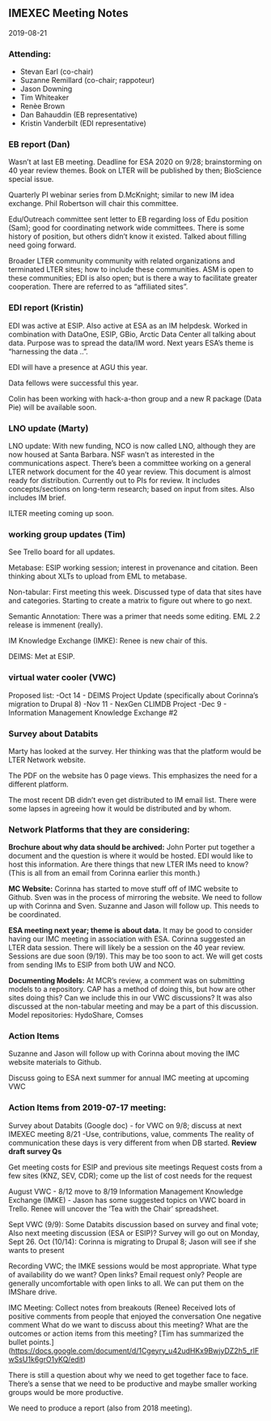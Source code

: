 ## IMEXEC Meeting Notes 
2019-08-21

### Attending: 

- Stevan Earl (co-chair)
- Suzanne Remillard (co-chair; rappoteur)
- Jason Downing
- Tim Whiteaker
- Renèe Brown
- Dan Bahauddin (EB representative)
- Kristin Vanderbilt (EDI representative)

### EB report (Dan)

Wasn’t at last EB meeting. Deadline for ESA 2020 on 9/28; brainstorming on 40 year review themes. Book on LTER will be published by then; BioScience special issue.

Quarterly PI webinar series from D.McKnight; similar to new IM idea exchange. Phil Robertson will chair this committee.

Edu/Outreach committee sent letter to EB regarding loss of Edu position (Sam); good for coordinating network wide committees. There is some history of position, but others didn’t know it existed. Talked about filling need going forward.

Broader LTER community community with related organizations and terminated LTER sites; how to include these communities. ASM is open to these communities; EDI is also open; but is there a way to facilitate greater cooperation. There are referred to as “affiliated sites”. 

### EDI report (Kristin)
EDI was active at ESIP. Also active at ESA as an IM helpdesk. Worked in combination with DataOne, ESIP, GBio, Arctic Data Center all talking about data. Purpose was to spread the data/IM word. Next years ESA’s theme is “harnessing the data ..”.

EDI will have a presence at AGU this year.

Data fellows were successful this year.

Colin has been working with hack-a-thon group and a new R package (Data Pie) will be available soon.

### LNO update (Marty)

LNO update: With new funding, NCO is now called LNO, although they are now housed at Santa Barbara. NSF wasn’t as interested in the communications aspect. 
There’s been a committee working on a general LTER network document for the 40 year review. This document is almost ready for distribution. Currently out to PIs for review. It includes concepts/sections on long-term research; based on input from sites. Also includes IM brief.

ILTER meeting coming up soon. 

### working group updates (Tim)

See Trello board for all updates. 

Metabase: ESIP working session; interest in provenance and citation. Been thinking about XLTs to upload from EML to metabase.

Non-tabular: First meeting this week. Discussed type of data that sites have and categories. Starting to create a matrix to figure out where to go next.

Semantic Annotation: There was a primer that needs some editing. EML 2.2 release is immenent (really).

IM Knowledge Exchange (IMKE): Renee is new chair of this.

DEIMS: Met at ESIP.


### virtual water cooler (VWC)

Proposed list:
-Oct 14 - DEIMS Project Update (specifically about Corinna’s migration to Drupal 8)
-Nov 11 - NexGen CLIMDB Project
-Dec 9 - Information Management Knowledge Exchange #2

### Survey about Databits

Marty has looked at the survey. Her thinking was that the platform would be LTER Network website.

The PDF on the website has 0 page views. This emphasizes the need for a different platform.

The most recent DB didn’t even get distributed to IM email list. There were some lapses in agreeing how it would be distributed and by whom.

### Network Platforms that they are considering:

**Brochure about why data should be archived:** John Porter put together a document and the question is where it would be hosted. EDI would like to host this information. Are there things that new LTER IMs need to know? (This is all from an email from Corinna earlier this month.)

**MC Website:** Corinna has started to move stuff off of IMC website to Github. Sven was in the process of mirroring the website. We need to follow up with Corinna and Sven. Suzanne and Jason will follow up. This needs to be coordinated.

**ESA meeting next year; theme is about data.** It may be good to consider having our IMC meeting in association with ESA. Corinna suggested an LTER data session. There will likely be a session on the 40 year review. Sessions are due soon (9/19). This may be too soon to act. We will get costs from sending IMs to ESIP from both UW and NCO.

**Documenting Models:** At MCR’s review, a comment was on submitting models to a repository. CAP has a method of doing this, but how are other sites doing this? Can we include this in our VWC discussions? It was also discussed at the non-tabular meeting and may be a part of this discussion. Model repositories: HydoShare, Comses


### Action Items
Suzanne and Jason will follow up with Corinna about moving the IMC website materials to Github.

Discuss going to ESA next summer for annual IMC meeting at upcoming VWC


### Action Items from 2019-07-17 meeting:

Survey about Databits (Google doc) - for VWC on 9/8; discuss at next IMEXEC meeting 8/21
	-Use, contributions, value, comments
The reality of communication these days is very different from when DB started.
**Review draft survey Qs**

Get meeting costs for ESIP and previous site meetings
Request costs from a few sites (KNZ, SEV, CDR); come up the list of cost needs for the request

August VWC - 8/12 move to 8/19 
Information Management Knowledge Exchange (IMKE) - Jason has some suggested topics on VWC board in Trello. Renee will uncover the ‘Tea with the Chair’ spreadsheet.

Sept VWC (9/9): Some Databits discussion based on survey and final vote; Also next meeting discussion (ESA or ESIP)? Survey will go out on Monday, Sept 26.
Oct (10/14): Corinna is migrating to Drupal 8; Jason will see if she wants to present

Recording VWC; the IMKE sessions would be most appropriate.
What type of availability do we want? Open links? Email request only?
People are generally uncomfortable with open links to all. We can put them on the IMShare drive.

IMC Meeting:
Collect notes from breakouts (Renee)
Received lots of positive comments from people that enjoyed the conversation
One negative comment
What do we want to discuss about this meeting?
What are the outcomes or action items from this meeting?
[Tim has summarized the bullet points.]
(https://docs.google.com/document/d/1Cgeyry_u42udHKx9BwjyDZ2h5_rlFwSsU1k6grO1yKQ/edit)

There is still a question about why we need to get together face to face. There’s a sense that we need to be productive and maybe smaller working groups would be more productive.

We need to produce a report (also from 2018 meeting).
